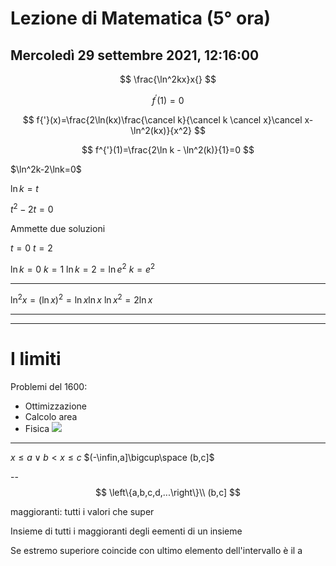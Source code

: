 # Lezione di Matematica (5° ora)
## Mercoledì 29 settembre 2021, 12:16:00

$$
\frac{\ln^2kx}x{}
$$

$$
f^{'}(1)=0
$$

$$
f{'}(x)=\frac{2\ln(kx)\frac{\cancel k}{\cancel k \cancel x}\cancel x-\ln^2(kx)}{x^2}
$$

$$
f^{'}(1)=\frac{2\ln k - \ln^2(k)}{1}=0
$$


$\ln^2k-2\lnk=0$

$\ln k=t$

$t^2-2t=0$

Ammette due soluzioni

$t=0$
$t=2$


$\ln k=0$
$k=1$
$\ln k=2=\ln e^2$
$k=e^2$


---
$\ln^2x=(\ln x)^2=\ln x\ln x$
$\ln x^2=2\ln x$

---
---
# I limiti
Problemi del 1600:
* Ottimizzazione
* Calcolo area
* Fisica
![](https://i.imgur.com/DqWnwA6.jpg)

---
$x \leq a \lor b < x \leq c$
$(-\infin,a]\bigcup\space (b,c]$


--
$$
\left\{a,b,c,d,...\right\}\\
(b,c]
$$

maggioranti: tutti i valori che super

Insieme di tutti i  maggioranti degli eementi di un insieme

Se estremo superiore coincide con ultimo elemento dell'intervallo  è il a

$$
$$
<!--stackedit_data:
eyJoaXN0b3J5IjpbLTkzOTAzNzczMiwxOTk3NzAyOTEwLC0xMz
k3MDI0NDUwLDM0MDAzMDA0OSwxMjYyODY3MjM5XX0=
-->
